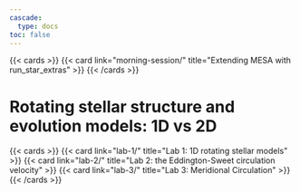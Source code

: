 ```yaml
---
cascade:
  type: docs
toc: false
---
```


{{< cards >}}
 {{< card link="morning-session/" title="Extending MESA with run_star_extras" >}}
{{< /cards >}}

# Rotating stellar structure and evolution models: 1D vs 2D
{{< cards >}}
 {{< card link="lab-1/" title="Lab 1: 1D rotating stellar models" >}}
 {{< card link="lab-2/" title="Lab 2: the Eddington-Sweet circulation velocity" >}}
 {{< card link="lab-3/" title="Lab 3: Meridional Circulation" >}}
{{< /cards >}}
